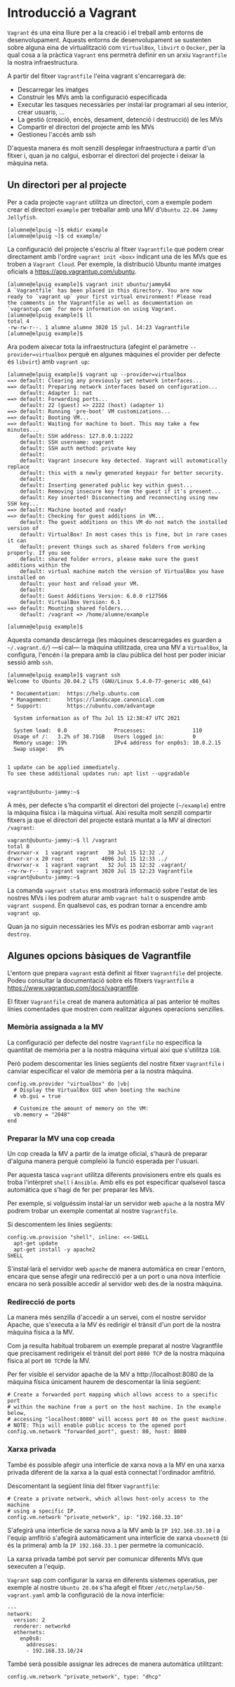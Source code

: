 # Introducció a Vagrant

`Vagrant` és una eina lliure per a la creació i el treball amb entorns de desenvolupament. Aquests entorns de desenvolupament se sustenten sobre alguna eina de virtualització com `VirtualBox`, `libvirt` o `Docker`, per la qual cosa a la pràctica `Vagrant` ens permetrà definir en un arxiu `Vagrantfile` la nostra infraestructura.

A partir del fitxer `Vagrantfile` l'eina vagrant s'encarregarà de:

* Descarregar les imatges
* Construir les MVs amb la configuració especificada
* Executar les tasques necessàries per instal·lar programari al seu interior, crear usuaris, ...
* La gestió (creació, encès, desament, detenció i destrucció) de les MVs
* Compartir el directori del projecte amb les MVs
* Gestioneu l'accés amb ssh

D'aquesta manera és molt senzill desplegar infraestructura a partir d'un fitxer i, quan ja no calgui, esborrar el directori del projecte i deixar la màquina neta.

## Un directori per al projecte

Per a cada projecte `vagrant` utilitza un directori, com a exemple podem crear el directori `example` per treballar amb una MV d'`Ubuntu 22.04 Jammy Jellyfish`.

```console
[alumne@elpuig ~]$ mkdir example
[alumne@elpuig ~]$ cd example/
```

La configuració del projecte s'escriu al fitxer `Vagrantfile` que podem crear directament amb l'ordre `vagrant init <box>` indicant una de les MVs que es troben a `Vagrant Cloud`. Per exemple, la distribució Ubuntu manté imatges oficials a https://app.vagrantup.com/ubuntu.

```console
[alumne@elpuig example]$ vagrant init ubuntu/jammy64
A `Vagrantfile` has been placed in this directory. You are now
ready to `vagrant up` your first virtual environment! Please read
the comments in the Vagrantfile as well as documentation on
`vagrantup.com` for more information on using Vagrant.
[alumne@elpuig example]$ ll
total 4
-rw-rw-r--. 1 alumne alumne 3020 15 jul. 14:23 Vagrantfile
[alumne@elpuig example]$
```

Ara podem aixecar tota la infraestructura (afegint el paràmetre `--provider=virtualbox` perquè en algunes màquines el provider per defecte és `libvirt`) amb `vagrant up`:

```console
[alumne@elpuig example]$ vagrant up --provider=virtualbox
==> default: Clearing any previously set network interfaces...
==> default: Preparing network interfaces based on configuration...
    default: Adapter 1: nat
==> default: Forwarding ports...
    default: 22 (guest) => 2222 (host) (adapter 1)
==> default: Running 'pre-boot' VM customizations...
==> default: Booting VM...
==> default: Waiting for machine to boot. This may take a few minutes...
    default: SSH address: 127.0.0.1:2222
    default: SSH username: vagrant
    default: SSH auth method: private key
    default: 
    default: Vagrant insecure key detected. Vagrant will automatically replace
    default: this with a newly generated keypair for better security.
    default: 
    default: Inserting generated public key within guest...
    default: Removing insecure key from the guest if it's present...
    default: Key inserted! Disconnecting and reconnecting using new SSH key...
==> default: Machine booted and ready!
==> default: Checking for guest additions in VM...
    default: The guest additions on this VM do not match the installed version of
    default: VirtualBox! In most cases this is fine, but in rare cases it can
    default: prevent things such as shared folders from working properly. If you see
    default: shared folder errors, please make sure the guest additions within the
    default: virtual machine match the version of VirtualBox you have installed on
    default: your host and reload your VM.
    default: 
    default: Guest Additions Version: 6.0.0 r127566
    default: VirtualBox Version: 6.1
==> default: Mounting shared folders...
    default: /vagrant => /home/alumne/example

[alumne@elpuig example]$
```

Aquesta comanda descàrrega (les màquines descarregades es guarden a `~/.vagrant.d/`) —si cal— la màquina utilitzada, crea una MV a `VirtualBox`, la configura, l'encén i la prepara amb la clau pública del host per poder iniciar sessió amb `ssh`.

```console
[alumne@elpuig example]$ vagrant ssh
Welcome to Ubuntu 20.04.2 LTS (GNU/Linux 5.4.0-77-generic x86_64)

 * Documentation:  https://help.ubuntu.com
 * Management:     https://landscape.canonical.com
 * Support:        https://ubuntu.com/advantage

  System information as of Thu Jul 15 12:38:47 UTC 2021

  System load:  0.0               Processes:               110
  Usage of /:   3.2% of 38.71GB   Users logged in:         0
  Memory usage: 19%               IPv4 address for enp0s3: 10.0.2.15
  Swap usage:   0%


1 update can be applied immediately.
To see these additional updates run: apt list --upgradable


vagrant@ubuntu-jammy:~$
```

A més, per defecte s'ha compartit el directori del projecte (`~/example`) entre la màquina física i la màquina virtual. Així resulta molt senzill compartir fitxers ja que el directori del projecte estarà muntat a la MV al directori `/vagrant`:

```console
vagrant@ubuntu-jammy:~$ ll /vagrant
total 8
drwxrwxr-x  1 vagrant vagrant   38 Jul 15 12:32 ./
drwxr-xr-x 20 root    root    4096 Jul 15 12:33 ../
drwxrwxr-x  1 vagrant vagrant   32 Jul 15 12:32 .vagrant/
-rw-rw-r--  1 vagrant vagrant 3020 Jul 15 12:23 Vagrantfile
vagrant@ubuntu-jammy:~$
```

La comanda `vagrant status` ens mostrarà informació sobre l'estat de les nostres MVs i les podrem aturar amb `vagrant halt` o suspendre amb `vagrant suspend`. En qualsevol cas, es podran tornar a encendre amb `vagrant up`.

Quan ja no siguin necessàries les MVs es podran esborrar amb `vagrant destroy`.

## Algunes opcions bàsiques de Vagrantfile

L'entorn que prepara `vagrant` està definit al fitxer `Vagrantfile` del projecte. Podeu consultar la documentació sobre els fitxers `Vagrantfile` a https://www.vagrantup.com/docs/vagrantfile.

El fitxer `Vagrantfile` creat de manera automàtica al pas anterior té moltes línies comentades que mostren com realitzar algunes operacions senzilles.

### Memòria assignada a la MV

La configuració per defecte del nostre `Vagrantfile` no especifica la quantitat de memòria per a la nostra màquina virtual així que s'utilitza `1GB`.

Però podem descomentar les línies següents del nostre fitxer `Vagrantfile` i canviar especificar el valor de memòria per a la nostra màquina.

```console
config.vm.provider "virtualbox" do |vb|
  # Display the VirtualBox GUI when booting the machine
  # vb.gui = true

  # Customize the amount of memory on the VM:
  vb.memory = "2048"
end
```

### Preparar la MV una cop creada

Un cop creada la MV a partir de la imatge oficial, s'haurà de preparar d'alguna manera perquè compleixi la funció esperada per l'usuari.

Per aquesta tasca `vagrant` utilitza diferents provisioners entre els quals es troba l'intèrpret `shell` i `Ansible`. Amb ells es pot especificar qualsevol tasca automàtica que s'hagi de fer per preparar les MVs.

Per exemple, si volguéssim instal·lar un servidor web `apache` a la nostra MV podrem trobar un exemple comentat al nostre `Vagrantfile`.

Si descomentem les línies següents:

```console
config.vm.provision "shell", inline: <<-SHELL
  apt-get update
  apt-get install -y apache2
SHELL
```

S'instal·larà el servidor web `apache` de manera automàtica en crear l'entorn, encara que sense afegir una redirecció per a un port o una nova interfície encara no serà possible accedir al servidor web des de la nostra màquina.

### Redirecció de ports

La manera més senzilla d'accedir a un servei, com el nostre servidor Apache, que s'executa a la MV és redirigir el trànsit d'un port de la nostra màquina física a la MV.

Com ja resulta habitual trobarem un exemple preparat al nostre Vagrantfile que precisament redirigeix el trànsit del port `8080 TCP` de la nostra màquina física al port `80 TCP`de la MV.

Per fer visible el servidor apache de la MV a http://localhost:8080 de la màquina física únicament haurem de descomentar la línia següent:

```console
# Create a forwarded port mapping which allows access to a specific port
# within the machine from a port on the host machine. In the example below,
# accessing "localhost:8080" will access port 80 on the guest machine.
# NOTE: This will enable public access to the opened port
config.vm.network "forwarded_port", guest: 80, host: 8080
```

### Xarxa privada

També és possible afegir una interfície de xarxa nova a la MV en una xarxa privada diferent de la xarxa a la qual està connectat l'ordinador amfitrió.

Descomentant la següent línia del fitxer `Vagrantfile`:

```console
# Create a private network, which allows host-only access to the machine
# using a specific IP.
config.vm.network "private_network", ip: "192.168.33.10"
```

S'afegirà una interfície de xarxa nova a la MV amb la `IP 192.168.33.10` i a l'equip amfitrió s'afegirà automàticament una interfície de xarxa `vboxnet0` (si és la primera) amb la `IP 192.168.33.1` per permetre la comunicació.

La xarxa privada també pot servir per comunicar diferents MVs que sexecuten a l'equip.

`Vagrant` sap com configurar la xarxa en diferents sistemes operatius, per exemple al nostre `Ubuntu 20.04` s'ha afegit el fitxer `/etc/netplan/50-vagrant.yaml` amb la configuració de la nova interfície:


```console
---
network:
  version: 2
  renderer: networkd
  ethernets:
    enp0s8:
      addresses:
      - 192.168.33.10/24
```

També serà possible assignar les adreces de manera automàtica utilitzant:

```console
config.vm.network "private_network", type: "dhcp"
```
